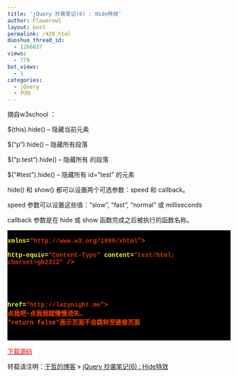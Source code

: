 ```yaml
---
title: 'jQuery 抄袭笔记(6) : Hide特效'
author: Flowerowl
layout: post
permalink: /420.html
duoshuo_thread_id:
  - 1266837
views:
  - 779
bot_views:
  - 1
categories:
  - jQuery
  - 代码
---
```

  
摘自w3school ：

$(this).hide() &#8211; 隐藏当前元素

$(&#8220;p&#8221;).hide() &#8211; 隐藏所有段落

$(&#8220;p.test&#8221;).hide() &#8211; 隐藏所有 的段落

$(&#8220;#test&#8221;).hide() &#8211; 隐藏所有 id=&#8221;test&#8221; 的元素

hide() 和 show() 都可以设置两个可选参数：speed 和 callback。

speed 参数可以设置这些值：&#8221;slow&#8221;, &#8220;fast&#8221;, &#8220;normal&#8221; 或 milliseconds

callback 参数是在 hide 或 show 函数完成之后被执行的函数名称。

<div class="source" style="font-family: '[object HTMLOptionElement]', Consolas, 'Lucida Console', 'Courier New'; color: #c0c0c0; background-color: #000000;">
  <span style="color: #ffffff;"><!DOCTYPE html PUBLIC &#8220;-//W3C//DTD XHTML 1.0 Transitional//EN&#8221; &#8220;http://www.w3.org/TR/xhtml1/DTD/xhtml1-transitional.dtd&#8221;></span><br /> <span style="color: #ff4400; font-weight: bold;"><html</span> <span style="color: #ffff00;">xmlns=</span><span style="color: #d13800;">&#8220;http://www.w3.org/1999/xhtml&#8221;</span><span style="color: #ff4400; font-weight: bold;">></span><br /> <span style="color: #ff4400; font-weight: bold;"><head></span><br /> <span style="color: #ff4400; font-weight: bold;"><meta</span> <span style="color: #ffff00;">http-equiv=</span><span style="color: #d13800;">&#8220;Content-Type&#8221;</span> <span style="color: #ffff00;">content=</span><span style="color: #d13800;">&#8220;text/html; charset=gb2312&#8243;</span> <span style="color: #ff4400; font-weight: bold;">/></span><br /> <span style="color: #ff4400; font-weight: bold;"><title></span>Hello Lazynight!<span style="color: #ff4400; font-weight: bold;"></title></span><br /> <span style="color: #ff4400; font-weight: bold;"><script </span><span style="color: #ffff00;">type=</span><span style="color: #d13800;">&#8220;text/javascript&#8221;</span> <span style="color: #ffff00;">src=</span><span style="color: #d13800;">&#8220;jquery-1.1.3.pack.js&#8221;</span><span style="color: #ff4400; font-weight: bold;">></script></span><br /> <span style="color: #ff4400; font-weight: bold;"><script </span><span style="color: #ffff00;">type=</span><span style="color: #d13800;">&#8220;text/javascript&#8221;</span><span style="color: #ff4400; font-weight: bold;">></span><br /> <span style="color: #c0c0c0;">$</span>(<span style="color: #c0c0c0;">document</span><span style="color: #c0c0c0;">).</span><span style="color: #c0c0c0;">ready</span>(<span style="color: #ff4400; font-weight: bold;">function</span><span style="color: #c0c0c0;">(){</span><br /> <span style="color: #c0c0c0;">$</span>(<span style="color: #d13800;">&#8220;a&#8221;</span><span style="color: #c0c0c0;">).</span><span style="color: #c0c0c0;">click</span>(<span style="color: #ff4400; font-weight: bold;">function</span><span style="color: #c0c0c0;">(){</span><br /> <span style="color: #c0c0c0;">$</span>(<span style="color: #ff4400; font-weight: bold;">this</span><span style="color: #c0c0c0;">).</span><span style="color: #c0c0c0;">hide</span>(<span style="color: #d13800;">&#8220;slow&#8221;</span>);<br /> <span style="color: #ff4400; font-weight: bold;">return</span> <span style="color: #ff4400; font-weight: bold;">false</span>;<br /> <span style="color: #c0c0c0;">});</span><br /> <span style="color: #c0c0c0;">});</span><br /> <span style="color: #ff4400; font-weight: bold;"></script></span><br /> <span style="color: #ff4400; font-weight: bold;"></head></span><br /> <span style="color: #ff4400; font-weight: bold;"><body></span><br /> <span style="color: #ff4400; font-weight: bold;"><a</span> <span style="color: #ffff00;">href=</span><span style="color: #d13800;">&#8220;http://lazynight.me&#8221;</span><span style="color: #ff4400; font-weight: bold;">></span><br /> 点我吧~点我我就慢慢消失&#8230;<br /> "return false"表示页面不会跳转至链接页面<br /> <span style="color: #ff4400; font-weight: bold;"></a></span><br /> <span style="color: #ff4400; font-weight: bold;"></body></span><br /> <span style="color: #ff4400; font-weight: bold;"></html></span>
</div>

<span style="color: #ff0000;"><a href="http://down.qiannao.com/space/file/flowerowl/-4e0a-4f20-5206-4eab/Lazy6_hide-7279-6548.rar/.page" target="_blank"><span style="color: #ff0000;">下载源码</span></a></span>

转载请注明：[于哲的博客][1] &raquo; [jQuery 抄袭笔记(6) : Hide特效][2]

 [1]: http://lazynight.me
 [2]: http://lazynight.me/420.html